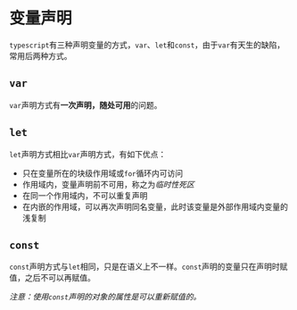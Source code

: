 # 变量声明

`typescript`有三种声明变量的方式，`var`、`let`和`const`，由于`var`有天生的缺陷，常用后两种方式。

## `var`

`var`声明方式有**一次声明，随处可用**的问题。

## `let`

`let`声明方式相比`var`声明方式，有如下优点：

- 只在变量所在的块级作用域或`for`循环内可访问
- 作用域内，变量声明前不可用，称之为*临时性死区*
- 在同一个作用域内，不可以重复声明
- 在内嵌的作用域，可以再次声明同名变量，此时该变量是外部作用域内变量的浅复制

## `const`

`const`声明方式与`let`相同，只是在语义上不一样。`const`声明的变量只在声明时赋值，之后不可以再赋值。

_注意：使用`const`声明的对象的属性是可以重新赋值的。_
